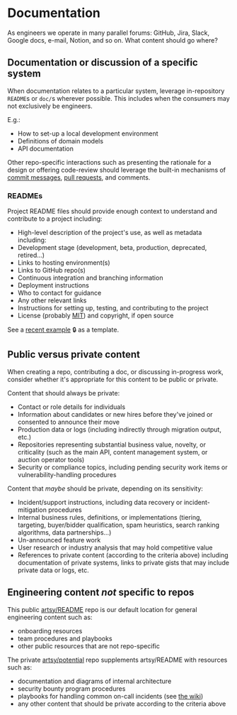 # Documentation

As engineers we operate in many parallel forums: GitHub, Jira, Slack, Google docs, e-mail, Notion, and so on. What
content should go where?

## Documentation or discussion of a specific system

When documentation relates to a particular system, leverage in-repository `README`s or `doc/`s wherever possible.
This includes when the consumers may not exclusively be engineers.

E.g.:

- How to set-up a local development environment
- Definitions of domain models
- API documentation

Other repo-specific interactions such as presenting the rationale for a design or offering code-review should
leverage the built-in mechanisms of [commit messages](/playbooks/engineer-workflow.md#commits),
[pull requests](/playbooks/engineer-workflow.md#pull-requests), and comments.

### READMEs

Project README files should provide enough context to understand and contribute to a project including:

- High-level description of the project's use, as well as metadata including:
- Development stage (development, beta, production, deprecated, retired...)
- Links to hosting environment(s)
- Links to GitHub repo(s)
- Continuous integration and branching information
- Deployment instructions
- Who to contact for guidance
- Any other relevant links
- Instructions for setting up, testing, and contributing to the project
- License (probably [MIT](https://opensource.org/licenses/MIT)) and copyright, if open source

See a [recent example](https://github.com/artsy/impulse#impulse-) 🔒 as a template.

## Public versus private content

When creating a repo, contributing a doc, or discussing in-progress work, consider whether it's appropriate for
this content to be public or private.

Content that should always be private:

- Contact or role details for individuals
- Information about candidates or new hires before they've joined or consented to announce their move
- Production data or logs (including indirectly through migration output, etc.)
- Repositories representing substantial business value, novelty, or criticality (such as the main API, content
  management system, or auction operator tools)
- Security or compliance topics, including pending security work items or vulnerability-handling procedures

Content that _maybe_ should be private, depending on its sensitivity:

- Incident/support instructions, including data recovery or incident-mitigation procedures
- Internal business rules, definitions, or implementations (tiering, targeting, buyer/bidder qualification, spam
  heuristics, search ranking algorithms, data partnerships...)
- Un-announced feature work
- User research or industry analysis that may hold competitive value
- References to private content (according to the criteria above) including documentation of private systems, links
  to private gists that may include private data or logs, etc.

## Engineering content _not_ specific to repos

This public [artsy/README](https://github.com/artsy/readme) repo is our default location for general engineering
content such as:

- onboarding resources
- team procedures and playbooks
- other public resources that are not repo-specific

The private [artsy/potential](https://github.com/artsy/potential) repo supplements artsy/README with resources such
as:

- documentation and diagrams of internal architecture
- security bounty program procedures
- playbooks for handling common on-call incidents (see [the wiki](https://github.com/artsy/potential/wiki))
- any other content that should be private according to the criteria above

<!-- ## Engineering blog

Finally, don't forget about [artsy.github.io](https://artsy.github.io), the engineering blog. Blog posts can be
great resources both externally _and_ internally when you've released a new library, solved a technical challenge,
refined tooling, or just learned a lesson that might be of interest to other teams like ours. -->
